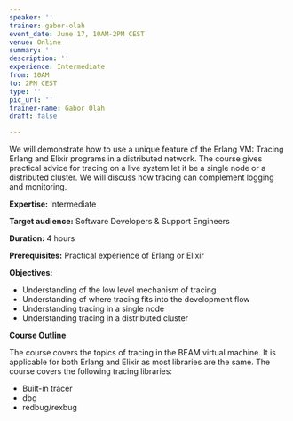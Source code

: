 ```yaml
---
speaker: ''
trainer: gabor-olah
event_date: June 17, 10AM-2PM CEST
venue: Online
summary: ''
description: ''
experience: Intermediate
from: 10AM
to: 2PM CEST
type: ''
pic_url: ''
trainer-name: Gabor Olah
draft: false

---
```

We will demonstrate how to use a unique feature of the Erlang VM: Tracing Erlang and Elixir programs in a distributed network. The course gives practical advice for tracing on a live system let it be a single node or a distributed cluster. We will discuss how tracing can complement logging and monitoring.

**Expertise:** Intermediate

**Target audience:** Software Developers & Support Engineers

**Duration:** 4 hours

**Prerequisites:** Practical experience of Erlang or Elixir

**Objectives:**

* Understanding of the low level mechanism of tracing
* Understanding of where tracing fits into the development flow
* Understanding tracing in a single node
* Understanding tracing in a distributed cluster

**Course Outline**

The course covers the topics of tracing in the BEAM virtual machine. It is applicable for both Erlang and Elixir as most libraries are the same. The course covers the following tracing libraries:

* Built-in tracer
* dbg
* redbug/rexbug